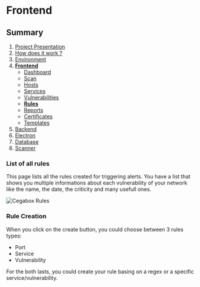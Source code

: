 # Frontend

## Summary

1. [Project Presentation](project.html)
2. [How does it work ?](working.html)
3. [Environment](env.html)
4. [**Frontend**](front.html)
   * [Dashboard](front.html)
   * [Scan](scan.html)
   * [Hosts](hosts.html)
   * [Services](services.html)
   * [Vulnerabilities](vulnerabilities.html)
   * [**Rules**](rules.html)
   * [Reports](reports.html)
   * [Certificates](certificates.html)
   * [Templates](template.html)
5. [Backend](back.html)
6. [Electron](electron.html)
7. [Database](database.html)
8. [Scanner](scanner.html)

### List of all rules

This page lists all the rules created for triggering alerts. You have a list that shows you multiple informations about each vulnerability of your network like the name, the date, the criticity and many usefull ones.

![Cegabox Rules](https://cebago.github.io/Cegabox/img/cegabox-rules.png)

### Rule Creation

When you click on the create button, you could choose between 3 rules types:

* Port
* Service
* Vulnerability

For the both lasts, you could create your rule basing on a regex or a specific service/vulnerability.
